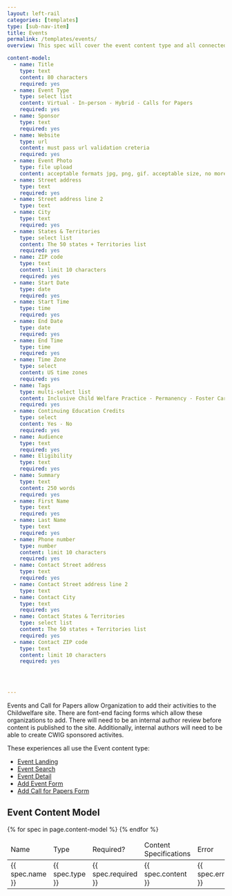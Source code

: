 ```yaml
---
layout: left-rail
categories: [templates]
type: [sub-nav-item]
title: Events 
permalink: /templates/events/
overview: This spec will cover the event content type and all connected templates. 

content-model:
  - name: Title
    type: text
    content: 80 characters
    required: yes
  - name: Event Type
    type: select list
    content: Virtual - In-person - Hybrid - Calls for Papers
    required: yes
  - name: Sponsor
    type: text
    required: yes
  - name: Website
    type: url
    content: must pass url validation creteria
    required: yes
  - name: Event Photo
    type: file upload
    content: acceptable formats jpg, png, gif. acceptable size, no more than 300 by 200 pixels
  - name: Street address
    type: text
    required: yes
  - name: Street address line 2
    type: text
  - name: City
    type: text
    required: yes
  - name: States & Territories
    type: select list
    content: The 50 states + Territories list
    required: yes
  - name: ZIP code
    type: text
    content: limit 10 characters
    required: yes
  - name: Start Date
    type: date
    required: yes
  - name: Start Time
    type: time
    required: yes
  - name: End Date
    type: date
    required: yes
  - name: End Time
    type: time
    required: yes
  - name: Time Zone
    type: select
    content: US time zones
    required: yes
  - name: Tags
    type: multi-select list
    content: Inclusive Child Welfare Practice - Permanency - Foster Care - Adoption - Child Abuse & Neglect - Preventing Abuse & Neglect - Casework Practice - Connecting Families with Services - Agency Leadership
    required: yes
  - name: Continuing Education Credits
    type: select
    content: Yes - No
    required: yes
  - name: Audience
    type: text
    required: yes
  - name: Eligibility 
    type: text
    required: yes
  - name: Summary
    type: text
    content: 250 words
    required: yes
  - name: First Name
    type: text
    required: yes
  - name: Last Name
    type: text
    required: yes
  - name: Phone number
    type: number
    content: limit 10 characters
    required: yes
  - name: Contact Street address
    type: text
    required: yes
  - name: Contact Street address line 2
    type: text
  - name: Contact City
    type: text
    required: yes
  - name: Contact States & Territories
    type: select list
    content: The 50 states + Territories list
    required: yes
  - name: Contact ZIP code
    type: text
    content: limit 10 characters
    required: yes
  



---
```

Events and Call for Papers allow Organization to add their activities to the Childwelfare site. There are font-end facing forms which allow these organizations to add. There will need to be an internal author review before content is published to the site. Additionally, internal authors will need to be able to create CWIG sponsored activites. 

These experiences all use the Event content type:
- [Event Landing](/templates/events/landing)
- [Event Search](/templates/search-event)
- [Event Detail](/templates/events/detail)
- [Add Event Form](/templates/events/form)
- [Add Call for Papers Form](/templates/events/papers)

## Event Content Model
<table class="usa-table">
    <thead>
        <tr>
            <td>Name</td>
            <td>Type</td>
            <td>Required?</td>
            <td>Content Specifications</td>
            <td>Error</td>
        </tr>
    </thead>
    {% for spec in page.content-model %}
    <tbody>
        <tr>
            <td>{{ spec.name }} </td>
            <td>{{ spec.type }}</td>
            <td>{{ spec.required }}</td>
            <td>{{ spec.content }}</td>
            <td>{{ spec.error }}</td>
        </tr>
    </tbody>
    {% endfor %}
</table>